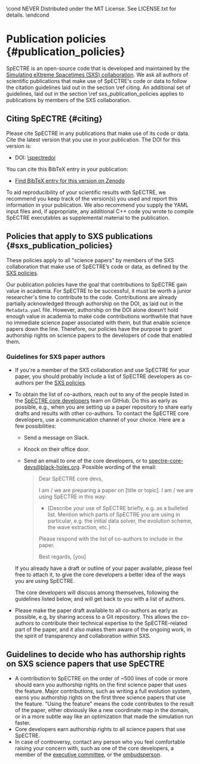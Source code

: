 \cond NEVER
Distributed under the MIT License.
See LICENSE.txt for details.
\endcond

# Publication policies {#publication_policies}

SpECTRE is an open-source code that is developed and maintained by the
[Simulating eXtreme Spacetimes (SXS) collaboration](https://black-holes.org). We
ask all authors of scientific publications that make use of SpECTRE's code or
data to follow the citation guidelines laid out in the section \ref citing. An
additional set of guidelines, laid out in the section \ref
sxs_publication_policies applies to publications by members of the SXS
collaboration.

## Citing SpECTRE {#citing}

Please cite SpECTRE in any publications that make use of its code or data. Cite
the latest version that you use in your publication. The DOI for this version
is:

- DOI: [\spectredoi](https://doi.org/\spectredoi)

You can cite this BibTeX entry in your publication:

- [Find BibTeX entry for this version on Zenodo](https://zenodo.org/record/\spectrezenodoid/export/hx)

To aid reproducibility of your scientific results with SpECTRE, we recommend you
keep track of the version(s) you used and report this information in your
publication. We also recommend you supply the YAML input files and, if
appropriate, any additional C++ code you wrote to compile SpECTRE executables as
supplemental material to the publication.

## Policies that apply to SXS publications {#sxs_publication_policies}

These policies apply to all "science papers" by members of the SXS collaboration
that make use of SpECTRE’s code or data, as defined by the
[SXS policies](https://github.com/sxs-collaboration/WelcomeToSXS/blob/master/SxsPolicies.md).

Our publication policies have the goal that contributions to SpECTRE gain value
in academia. For SpECTRE to be successful, it must be worth a junior
researcher's time to contribute to the code. Contributions are already partially
acknowledged through authorship on the DOI, as laid out in the `Metadata.yaml`
file. However, authorship on the DOI alone doesn’t hold enough value in academia
to make code contributions worthwhile that have no immediate science paper
associated with them, but that enable science papers down the line. Therefore,
our policies have the purpose to grant authorship rights on science papers to
the developers of code that enabled them.

### Guidelines for SXS paper authors

- If you're a member of the SXS collaboration and use SpECTRE for your paper,
  you should probably include a list of SpECTRE developers as co-authors per the
  [SXS policies](https://github.com/sxs-collaboration/WelcomeToSXS/blob/master/SxsPolicies.md).
- To obtain the list of co-authors, reach out to any of the people listed in the
  [SpECTRE core developers](https://github.com/orgs/sxs-collaboration/teams/spectre-core-devs/members)
  team on GitHub. Do this as early as possible, e.g., when you are setting up a
  paper repository to share early drafts and results with other co-authors.
  To contact the SpECTRE core developers, use a communication channel of your
  choice. Here are a few possibilities:

  - Send a message on Slack.
  - Knock on their office door.
  - Send an email to one of the core developers, or to
    [spectre-core-devs@black-holes.org](mailto:spectre-core-devs@black-holes.org).
    Possible wording of the email:

    > Dear SpECTRE core devs,
    >
    > I am / we are preparing a paper on [title or topic]. I am / we are using
    > SpECTRE in this way:
    >
    > - [Describe your use of SpECTRE briefly, e.g. as a bulleted list. Mention
    >   which parts of SpECTRE you are using in particular, e.g. the initial
    >   data solver, the evolution scheme, the wave extraction, etc.]
    >
    > Please respond with the list of co-authors to include in the paper.
    >
    > Best regards,
    > [you]

  If you already have a draft or outline of your paper available, please feel
  free to attach it, to give the core developers a better idea of the ways you
  are using SpECTRE.

  The core developers will discuss among themselves, following the guidelines
  listed below, and will get back to you with a list of authors.
- Please make the paper draft available to all co-authors as early as possible,
  e.g, by sharing access to a Git repository. This allows the co-authors to
  contribute their technical expertise to the SpECTRE-related part of the paper,
  and it also makes them aware of the ongoing work, in the spirit of
  transparency and collaboration within SXS.

## Guidelines to decide who has authorship rights on SXS science papers that use SpECTRE

- A contribution to SpECTRE on the order of ~500 lines of code or more should
  earn you authorship rights on the first science paper that uses the feature.
  Major contributions, such as writing a full evolution system, earns you
  authorship rights on the first three science papers that use the feature.
  "Using the feature" means the code contributes to the result of the paper,
  either obviously like a new coordinate map in the domain, or in a more subtle
  way like an optimization that made the simulation run faster.
- Core developers earn authorship rights to all science papers that use SpECTRE.
- In case of controversy, contact any person who you feel comfortable raising
  your concern with, such as one of the core developers, a member of the
  [executive committee](https://github.com/sxs-collaboration/WelcomeToSXS/blob/master/SxsPolicies.md#executive-committee),
  or the [ombudsperson](https://github.com/sxs-collaboration/WelcomeToSXS/blob/master/SxsPolicies.md#ombudsperson).
